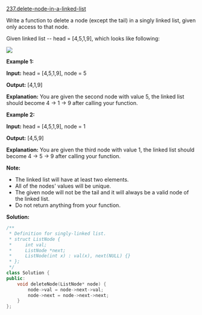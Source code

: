 [237.delete-node-in-a-linked-list](https://leetcode.com/problems/delete-node-in-a-linked-list/)  

Write a function to delete a node (except the tail) in a singly linked list, given only access to that node.

Given linked list -- head = \[4,5,1,9\], which looks like following:

![](https://assets.leetcode.com/uploads/2018/12/28/237_example.png)

**Example 1:**

  
**Input:** head = \[4,5,1,9\], node = 5
  
**Output:** \[4,1,9\]
  
**Explanation:** You are given the second node with value 5, the linked list should become 4 -> 1 -> 9 after calling your function.
  

**Example 2:**

  
**Input:** head = \[4,5,1,9\], node = 1
  
**Output:** \[4,5,9\]
  
**Explanation:** You are given the third node with value 1, the linked list should become 4 -> 5 -> 9 after calling your function.
  

**Note:**

*   The linked list will have at least two elements.
*   All of the nodes' values will be unique.
*   The given node will not be the tail and it will always be a valid node of the linked list.
*   Do not return anything from your function.  



**Solution:**  

```cpp
/**
 * Definition for singly-linked list.
 * struct ListNode {
 *     int val;
 *     ListNode *next;
 *     ListNode(int x) : val(x), next(NULL) {}
 * };
 */
class Solution {
public:
    void deleteNode(ListNode* node) {
        node->val = node->next->val;
        node->next = node->next->next;
    }
};
```
      